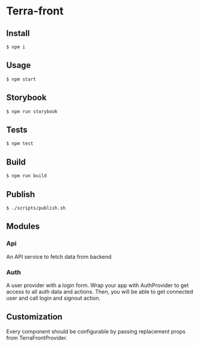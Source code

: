 # Terra-front

## Install

    $ npm i

## Usage

    $ npm start

## Storybook

    $ npm run storybook

## Tests

    $ npm test

## Build

    $ npm run build

## Publish

    $ ./scripts/publish.sh

## Modules

### Api

An API service to fetch data from backend

### Auth

A user provider with a login form. Wrap your app with AuthProvider to get access to all auth data and actions. Then, you will be able to get connected user and call login and signout action. 

## Customization

Every component should be configurable by passing replacement props from TerraFrontProvider.
